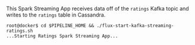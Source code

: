 This Spark Streaming App receives data off of the `ratings` Kafka topic and writes to the `ratings` table in Cassandra. 
```
root@docker$ cd $PIPELINE_HOME && ./flux-start-kafka-streaming-ratings.sh
...Starting Ratings Spark Streaming App...
```